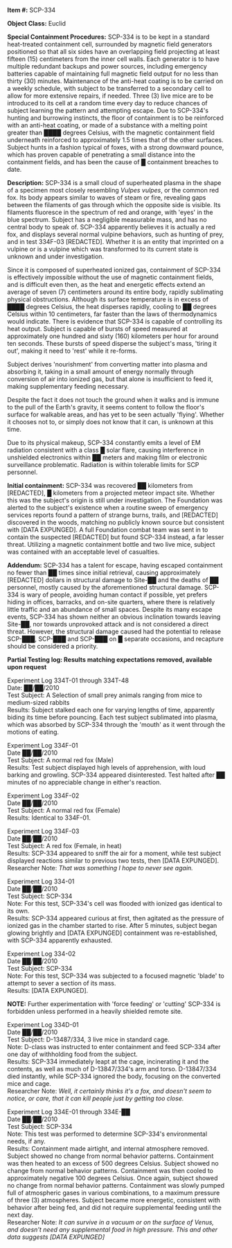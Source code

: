 **Item #:** SCP-334

**Object Class:** Euclid

**Special Containment Procedures:** SCP-334 is to be kept in a standard heat-treated containment cell, surrounded by magnetic field generators positioned so that all six sides have an overlapping field projecting at least fifteen (15) centimeters from the inner cell walls. Each generator is to have multiple redundant backups and power sources, including emergency batteries capable of maintaining full magnetic field output for no less than thirty (30) minutes. Maintenance of the anti-heat coating is to be carried on a weekly schedule, with subject to be transferred to a secondary cell to allow for more extensive repairs, if needed. Three (3) live mice are to be introduced to its cell at a random time every day to reduce chances of subject learning the pattern and attempting escape. Due to SCP-334's hunting and burrowing instincts, the floor of containment is to be reinforced with an anti-heat coating, or made of a substance with a melting point greater than ████ degrees Celsius, with the magnetic containment field underneath reinforced to approximately 1.5 times that of the other surfaces. Subject hunts in a fashion typical of foxes, with a strong downward pounce, which has proven capable of penetrating a small distance into the containment fields, and has been the cause of █ containment breaches to date.

**Description:** SCP-334 is a small cloud of superheated plasma in the shape of a specimen most closely resembling _Vulpes vulpes_, or the common red fox. Its body appears similar to waves of steam or fire, revealing gaps between the filaments of gas through which the opposite side is visible. Its filaments fluoresce in the spectrum of red and orange, with 'eyes' in the blue spectrum. Subject has a negligible measurable mass, and has no central body to speak of. SCP-334 apparently believes it is actually a red fox, and displays several normal vulpine behaviors, such as hunting of prey, and in test 334F-03 \[REDACTED\]. Whether it is an entity that imprinted on a vulpine or is a vulpine which was transformed to its current state is unknown and under investigation.

Since it is composed of superheated ionized gas, containment of SCP-334 is effectively impossible without the use of magnetic containment fields, and is difficult even then, as the heat and energetic effects extend an average of seven (7) centimeters around its entire body, rapidly sublimating physical obstructions. Although its surface temperature is in excess of ████ degrees Celsius, the heat disperses rapidly, cooling to ██ degrees Celsius within 10 centimeters, far faster than the laws of thermodynamics would indicate. There is evidence that SCP-334 is capable of controlling its heat output. Subject is capable of bursts of speed measured at approximately one hundred and sixty (160) kilometers per hour for around ten seconds. These bursts of speed disperse the subject's mass, 'tiring it out', making it need to 'rest' while it re-forms.

Subject derives 'nourishment' from converting matter into plasma and absorbing it, taking in a small amount of energy normally through conversion of air into ionized gas, but that alone is insufficient to feed it, making supplementary feeding necessary.

Despite the fact it does not touch the ground when it walks and is immune to the pull of the Earth's gravity, it seems content to follow the floor's surface for walkable areas, and has yet to be seen actually 'flying'. Whether it chooses not to, or simply does not know that it can, is unknown at this time.

Due to its physical makeup, SCP-334 constantly emits a level of EM radiation consistent with a class █ solar flare, causing interference in unshielded electronics within ██ meters and making film or electronic surveillance problematic. Radiation is within tolerable limits for SCP personnel.

**Initial containment:** SCP-334 was recovered ██ kilometers from \[REDACTED\], █ kilometers from a projected meteor impact site. Whether this was the subject's origin is still under investigation. The Foundation was alerted to the subject's existence when a routine sweep of emergency services reports found a pattern of strange burns, trails, and \[REDACTED\] discovered in the woods, matching no publicly known source but consistent with \[DATA EXPUNGED\]. A full Foundation combat team was sent in to contain the suspected \[REDACTED\] but found SCP-334 instead, a far lesser threat. Utilizing a magnetic containment bottle and two live mice, subject was contained with an acceptable level of casualties.

**Addendum:** SCP-334 has a talent for escape, having escaped containment no fewer than ██ times since initial retrieval, causing approximately \[REDACTED\] dollars in structural damage to Site-██ and the deaths of ██ personnel, mostly caused by the aforementioned structural damage. SCP-334 is wary of people, avoiding human contact if possible, yet prefers hiding in offices, barracks, and on-site quarters, where there is relatively little traffic and an abundance of small spaces. Despite its many escape events, SCP-334 has shown neither an obvious inclination towards leaving Site-██, nor towards unprovoked attack and is not considered a direct threat. However, the structural damage caused had the potential to release SCP-███, SCP-███ and SCP-███ on █ separate occasions, and recapture should be considered a priority.

**Partial Testing log: Results matching expectations removed, available upon request**

Experiment Log 334T-01 through 334T-48  
Date: ██/██/2010  
Test Subject: A Selection of small prey animals ranging from mice to medium-sized rabbits  
Results: Subject stalked each one for varying lengths of time, apparently biding its time before pouncing. Each test subject sublimated into plasma, which was absorbed by SCP-334 through the 'mouth' as it went through the motions of eating.

Experiment Log 334F-01  
Date ██/██/2010  
Test Subject: A normal red fox (Male)  
Results: Test subject displayed high levels of apprehension, with loud barking and growling. SCP-334 appeared disinterested. Test halted after ██ minutes of no appreciable change in either's reaction.

Experiment Log 334F-02  
Date ██/██/2010  
Test Subject: A normal red fox (Female)  
Results: Identical to 334F-01.

Experiment Log 334F-03  
Date ██/██/2010  
Test Subject: A red fox (Female, in heat)  
Results: SCP-334 appeared to sniff the air for a moment, while test subject displayed reactions similar to previous two tests, then \[DATA EXPUNGED\].  
Researcher Note: _That was something I hope to never see again._

Experiment Log 334-01  
Date ██/██/2010  
Test Subject: SCP-334  
Note: For this test, SCP-334's cell was flooded with ionized gas identical to its own.  
Results: SCP-334 appeared curious at first, then agitated as the pressure of ionized gas in the chamber started to rise. After 5 minutes, subject began glowing brightly and \[DATA EXPUNGED\] containment was re-established, with SCP-334 apparently exhausted.

Experiment Log 334-02  
Date ██/██/2010  
Test Subject: SCP-334  
Note: For this test, SCP-334 was subjected to a focused magnetic 'blade' to attempt to sever a section of its mass.  
Results: \[DATA EXPUNGED\].

**NOTE:** Further experimentation with 'force feeding' or 'cutting' SCP-334 is forbidden unless performed in a heavily shielded remote site.

Experiment Log 334D-01  
Date ██/██/2010  
Test Subject: D-13487/334, 3 live mice in standard cage.  
Note: D-class was instructed to enter containment and feed SCP-334 after one day of withholding food from the subject.  
Results: SCP-334 immediately leapt at the cage, incinerating it and the contents, as well as much of D-13847/334's arm and torso. D-13847/334 died instantly, while SCP-334 ignored the body, focusing on the converted mice and cage.  
Researcher Note: _Well, it certainly thinks it's a fox, and doesn't seem to notice, or care, that it can kill people just by getting too close._

Experiment Log 334E-01 through 334E-██  
Date ██/██/2010  
Test Subject: SCP-334  
Note: This test was performed to determine SCP-334's environmental needs, if any.  
Results: Containment made airtight, and internal atmosphere removed. Subject showed no change from normal behavior patterns. Containment was then heated to an excess of 500 degrees Celsius. Subject showed no change from normal behavior patterns. Containment was then cooled to approximately negative 100 degrees Celsius. Once again, subject showed no change from normal behavior patterns. Containment was slowly pumped full of atmospheric gases in various combinations, to a maximum pressure of three (3) atmospheres. Subject became more energetic, consistent with behavior after being fed, and did not require supplemental feeding until the next day.  
Researcher Note: _It can survive in a vacuum or on the surface of Venus, and doesn't need any supplemental food in high pressure. This and other data suggests \[DATA EXPUNGED\]_